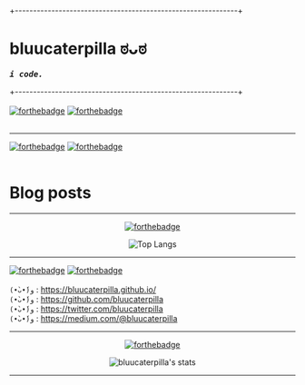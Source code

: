 +-------------------------------------------------------------+  

# bluucaterpilla ಠᴗಠ

<samp>**_i code._** </samp>

+-------------------------------------------------------------+  
<br />
[![forthebadge](https://forthebadge.com/images/badges/oooo-kill-em.svg)](https://forthebadge.com) 
[![forthebadge](https://forthebadge.com/images/badges/makes-people-smile.svg)](https://forthebadge.com)  
<br/>

---
[![forthebadge](https://forthebadge.com/images/badges/gluten-free.svg)](https://forthebadge.com)
[![forthebadge](https://forthebadge.com/images/badges/check-it-out.svg)](https://forthebadge.com)  
<br/>
# Blog posts
<!-- BLOG-POST-LIST:START -->
<!-- BLOG-POST-LIST:END -->

---

<div align="center">

[![forthebadge](https://forthebadge.com/images/badges/you-didnt-ask-for-this.svg)](https://forthebadge.com) 

![Top Langs](https://github-readme-stats.vercel.app/api/top-langs/?username=bluucaterpilla&layout=compact&theme=tokyonight)

</div>

---

[![forthebadge](https://forthebadge.com/images/badges/gluten-free.svg)](https://forthebadge.com)
[![forthebadge](https://forthebadge.com/images/badges/check-it-out.svg)](https://forthebadge.com)   
<br />
`(•̀ᴗ•́)و` :  <https://bluucaterpilla.github.io/>  
`(•̀ᴗ•́)و` :  <https://github.com/bluucaterpilla>  
`(•̀ᴗ•́)و` :  <https://twitter.com/bluucaterpilla>  
`(•̀ᴗ•́)و` :  <https://medium.com/@bluucaterpilla>  

---

<div align="center">

[![forthebadge](https://forthebadge.com/images/badges/its-not-a-lie-if-you-believe-it.svg)](https://forthebadge.com)
<br />

![bluucaterpilla's stats](https://github-readme-stats.vercel.app/api?username=bluucaterpilla&show_icons=true&theme=tokyonight)

</div>

---
